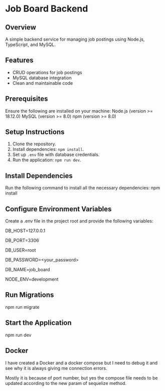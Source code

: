 # Job Board Backend

## Overview
A simple backend service for managing job postings using Node.js, TypeScript, and MySQL.

## Features
- CRUD operations for job postings
- MySQL database integration
- Clean and maintainable code

## Prerequisites
Ensure the following are installed on your machine:
Node.js (version >= 18.12.0)
MySQL (version >= 8.0)
npm (version >= 8.0)


## Setup Instructions
1. Clone the repository.
2. Install dependencies: `npm install`.
3. Set up `.env` file with database credentials.
4. Run the application: `npm run dev`.

## Install Dependencies
Run the following command to install all the necessary dependencies:
npm install

## Configure Environment Variables
Create a .env file in the project root and provide the following variables:

DB_HOST=127.0.0.1

DB_PORT=3306

DB_USER=root

DB_PASSWORD=<your_password>

DB_NAME=job_board

NODE_ENV=development

<!-- Before running migration make sure you have created the database -->
## Run Migrations

npm run migrate

## Start the Application

npm run dev


## Docker
I have created a Docker and a docker compose but I need to debug it and see why it is always giving me connection errors.

Mostly it is because of port number, but yes the compose file needs to be updated
according to the new param of sequelize method.